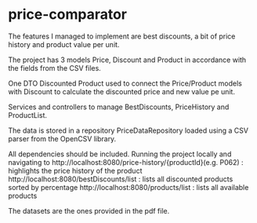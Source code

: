 # price-comparator

The features I managed to implement are best discounts, a bit of price history and product value per unit.

The project has 3 models Price, Discount and Product in accordance with the fields from the CSV files. 

One DTO Discounted Product used to connect the Price/Product models with Discount to calculate the discounted price and new value pe unit.

Services and controllers to manage BestDiscounts, PriceHistory and ProductList.

The data is stored in a repository PriceDataRepository loaded using a CSV parser from the OpenCSV library.

All dependencies should be included.
Running the project locally and navigating to
http://localhost:8080/price-history/{productId}(e.g. P062) : highlights the price history of the product
http://localhost:8080/bestDiscounts/list : lists all discounted products sorted by percentage
http://localhost:8080/products/list : lists all available products

The datasets are the ones provided in the pdf file.
